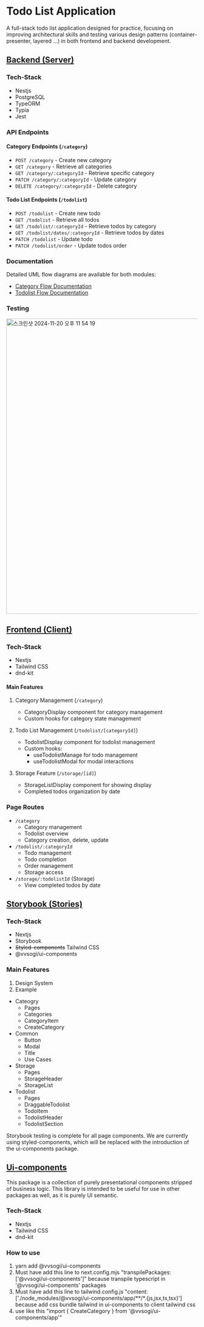 # Todo List Application

A full-stack todo list application designed for practice, focusing on improving architectural skills and testing various design patterns (container-presenter, layered ...) in both frontend and backend development.

## [Backend (Server)](https://github.com/VVSOGI/todolist-remake/blob/main/packages/server/README.md)

### Tech-Stack

- Nestjs
- PostgreSQL
- TypeORM
- Typia
- Jest

### API Endpoints

#### Category Endpoints (`/category`)

- `POST /category` - Create new category
- `GET /category` - Retrieve all categories
- `GET /category/:categoryId` - Retrieve specific category
- `PATCH /category/:categoryId` - Update category
- `DELETE /category/:categoryId` - Delete category

#### Todo List Endpoints (`/todolist`)

- `POST /todolist` - Create new todo
- `GET /todolist` - Retrieve all todos
- `GET /todolist/:categoryId` - Retrieve todos by category
- `GET /todolist/dates/:categoryId` - Retrieve todos by dates
- `PATCH /todolist` - Update todo
- `PATCH /todolist/order` - Update todos order

### Documentation

Detailed UML flow diagrams are available for both modules:

- [Category Flow Documentation](https://github.com/VVSOGI/todolist-remake/blob/main/packages/server/docs/category/category.md)
- [Todolist Flow Documentation](https://github.com/VVSOGI/todolist-remake/blob/main/packages/server/docs/todolist/todolist.md)

### Testing

<img width="778" alt="스크린샷 2024-11-20 오후 11 54 19" src="https://github.com/user-attachments/assets/561a9522-8fd9-4e6c-9e9a-ac3907bee970">

## [Frontend (Client)](https://github.com/VVSOGI/todolist-remake/blob/main/packages/client/README.md)

### Tech-Stack

- Nextjs
- Tailwind CSS
- dnd-kit

#### Main Features

1. Category Management (`/category`)

   - CategoryDisplay component for category management
   - Custom hooks for category state management

2. Todo List Management (`/todolist/[categoryId]`)

   - TodolistDisplay component for todolist management
   - Custom hooks:
     - useTodolistManage for todo management
     - useTodolistModal for modal interactions

3. Storage Feature (`/storage/[id]`)
   - StorageListDisplay component for showing display
   - Completed todos organization by date

### Page Routes

- `/category`
  - Category management
  - Todolist overview
  - Category creation, delete, update
- `/todolist/:categoryId`
  - Todo management
  - Todo completion
  - Order management
  - Storage access
- `/storage/:todolistId` (Storage)
  - View completed todos by date

## [Storybook (Stories)](https://github.com/VVSOGI/todolist-remake/blob/main/packages/stories/README.md)

### Tech-Stack

- Nextjs
- Storybook
- ~~Styled-components~~ Tailwind CSS
- @vvsogi/ui-components

### Main Features

1. Design System
2. Example

- Cateogry
  - Pages
  - Categories
  - CategoryItem
  - CreateCategory
- Common
  - Button
  - Modal
  - Title
  - Use Cases
- Storage
  - Pages
  - StorageHeader
  - StorageList
- Todolist
  - Pages
  - DraggableTodolist
  - TodoItem
  - TodolistHeader
  - TodolistSection

Storybook testing is complete for all page components. We are currently using styled-components, which will be replaced with the introduction of the ui-components package.

## [Ui-components](https://github.com/VVSOGI/todolist-remake/blob/main/packages/ui-components/README.md)

This package is a collection of purely presentational components stripped of business logic. This library is intended to be useful for use in other packages as well, as it is purely UI semantic.

### Tech-Stack

- Nextjs
- Tailwind CSS
- dnd-kit

### How to use

1. yarn add @vvsogi/ui-components
2. Must have add this line to next.config.mjs "transpilePackages: ['@vvsogi/ui-components']" because transpile typescript in '@vvsogi/ui-components' packages
3. Must have add this line to tailwind.config.js "content: ['./node_modules/@vvsogi/ui-components/app/**/*.{js,jsx,ts,tsx}'] because add css bundle tailwind in ui-components to client tailwind css
4. use like this "import { CreateCategory } from '@vvsogi/ui-components/app'"
